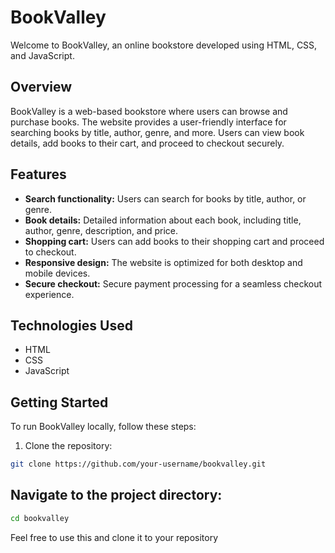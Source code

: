 # BookValley

Welcome to BookValley, an online bookstore developed using HTML, CSS, and JavaScript.

## Overview

BookValley is a web-based bookstore where users can browse and purchase books. The website provides a user-friendly interface for searching books by title, author, genre, and more. Users can view book details, add books to their cart, and proceed to checkout securely.

## Features

- **Search functionality:** Users can search for books by title, author, or genre.
- **Book details:** Detailed information about each book, including title, author, genre, description, and price.
- **Shopping cart:** Users can add books to their shopping cart and proceed to checkout.
- **Responsive design:** The website is optimized for both desktop and mobile devices.
- **Secure checkout:** Secure payment processing for a seamless checkout experience.

## Technologies Used

- HTML
- CSS
- JavaScript

## Getting Started

To run BookValley locally, follow these steps:

1. Clone the repository:

```bash
git clone https://github.com/your-username/bookvalley.git
```

## Navigate to the project directory:
```bash
cd bookvalley
```

Feel free to use this and clone it to your repository

